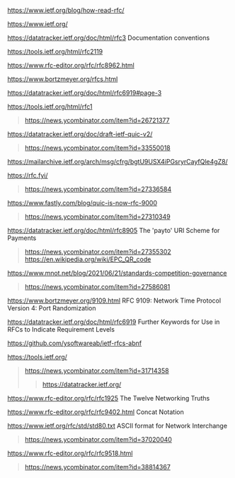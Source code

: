https://www.ietf.org/blog/how-read-rfc/

https://www.ietf.org/

https://datatracker.ietf.org/doc/html/rfc3 Documentation conventions

https://tools.ietf.org/html/rfc2119

https://www.rfc-editor.org/rfc/rfc8962.html

https://www.bortzmeyer.org/rfcs.html

https://datatracker.ietf.org/doc/html/rfc6919#page-3

https://tools.ietf.org/html/rfc1
> https://news.ycombinator.com/item?id=26721377

https://datatracker.ietf.org/doc/draft-ietf-quic-v2/
> https://news.ycombinator.com/item?id=33550018

https://mailarchive.ietf.org/arch/msg/cfrg/bgtU9USX4iPGsryrCayfQle4gZ8/

https://rfc.fyi/
> https://news.ycombinator.com/item?id=27336584

https://www.fastly.com/blog/quic-is-now-rfc-9000
> https://news.ycombinator.com/item?id=27310349

https://datatracker.ietf.org/doc/html/rfc8905 The 'payto' URI Scheme for Payments
> https://news.ycombinator.com/item?id=27355302
  > https://en.wikipedia.org/wiki/EPC_QR_code

https://www.mnot.net/blog/2021/06/21/standards-competition-governance
> https://news.ycombinator.com/item?id=27586081

https://www.bortzmeyer.org/9109.html RFC 9109: Network Time Protocol Version 4: Port Randomization

https://datatracker.ietf.org/doc/html/rfc6919 Further Keywords for Use in RFCs to Indicate Requirement Levels

https://github.com/ysoftwareab/ietf-rfcs-abnf

https://tools.ietf.org/
> https://news.ycombinator.com/item?id=31714358
> > https://datatracker.ietf.org/

https://www.rfc-editor.org/rfc/rfc1925 The Twelve Networking Truths

https://www.rfc-editor.org/rfc/rfc9402.html Concat Notation

https://www.ietf.org/rfc/std/std80.txt ASCII format for Network Interchange
> https://news.ycombinator.com/item?id=37020040

https://www.rfc-editor.org/rfc/rfc9518.html
> https://news.ycombinator.com/item?id=38814367